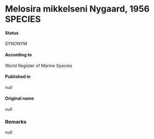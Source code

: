 Melosira mikkelseni Nygaard, 1956 SPECIES
=======

#### Status
SYNONYM

#### According to
World Register of Marine Species

#### Published in
null

#### Original name
null

### Remarks
null